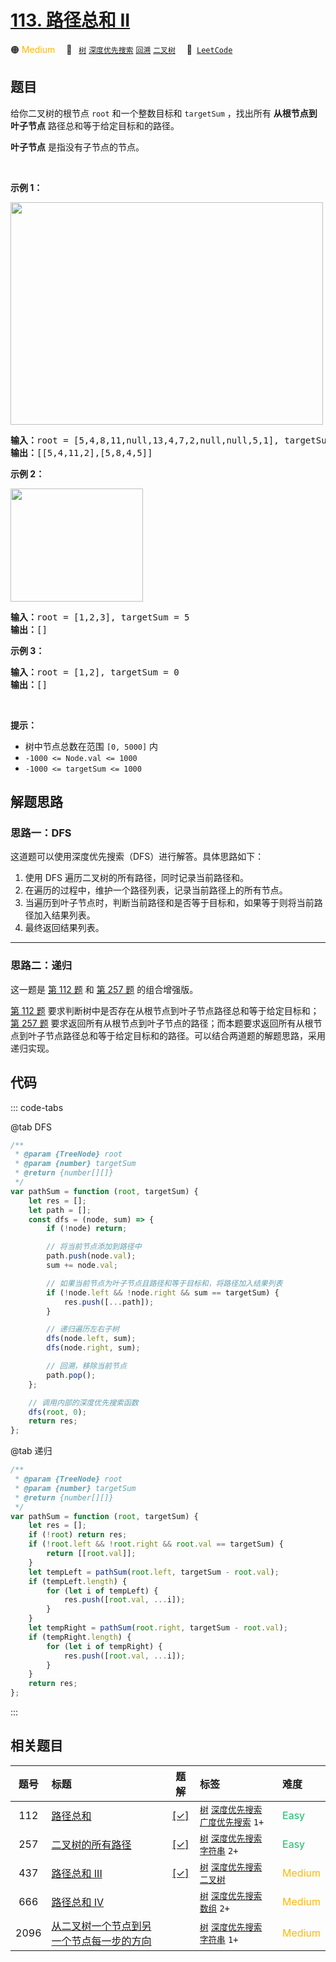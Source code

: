 # [113. 路径总和 II](https://leetcode.com/problems/path-sum-ii)

🟠 <font color=#ffb800>Medium</font>&emsp; 🔖&ensp; [`树`](/tag/tree.md) [`深度优先搜索`](/tag/depth-first-search.md) [`回溯`](/tag/backtracking.md) [`二叉树`](/tag/binary-tree.md)&emsp; 🔗&ensp;[`LeetCode`](https://leetcode.com/problems/path-sum-ii)

## 题目

<p>给你二叉树的根节点 <code>root</code> 和一个整数目标和 <code>targetSum</code> ，找出所有 <strong>从根节点到叶子节点</strong> 路径总和等于给定目标和的路径。</p>

<p><strong>叶子节点</strong> 是指没有子节点的节点。</p>

<div class="original__bRMd">
<div>
<p> </p>

<p><strong>示例 1：</strong></p>
<img alt="" src="https://assets.leetcode.com/uploads/2021/01/18/pathsumii1.jpg" style="width: 500px; height: 356px;" />
<pre>
<strong>输入：</strong>root = [5,4,8,11,null,13,4,7,2,null,null,5,1], targetSum = 22
<strong>输出：</strong>[[5,4,11,2],[5,8,4,5]]
</pre>

<p><strong>示例 2：</strong></p>
<img alt="" src="https://assets.leetcode.com/uploads/2021/01/18/pathsum2.jpg" style="width: 212px; height: 181px;" />
<pre>
<strong>输入：</strong>root = [1,2,3], targetSum = 5
<strong>输出：</strong>[]
</pre>

<p><strong>示例 3：</strong></p>

<pre>
<strong>输入：</strong>root = [1,2], targetSum = 0
<strong>输出：</strong>[]
</pre>

<p> </p>

<p><strong>提示：</strong></p>

<ul>
	<li>树中节点总数在范围 <code>[0, 5000]</code> 内</li>
	<li><code>-1000 <= Node.val <= 1000</code></li>
	<li><code>-1000 <= targetSum <= 1000</code></li>
</ul>
</div>
</div>


## 解题思路

### 思路一：DFS

这道题可以使用深度优先搜索（DFS）进行解答。具体思路如下：

1. 使用 DFS 遍历二叉树的所有路径，同时记录当前路径和。
2. 在遍历的过程中，维护一个路径列表，记录当前路径上的所有节点。
3. 当遍历到叶子节点时，判断当前路径和是否等于目标和，如果等于则将当前路径加入结果列表。
4. 最终返回结果列表。

---

### 思路二：递归

这一题是 [第 112 题](./0112.md) 和 [第 257 题](./0257.md) 的组合增强版。

[第 112 题](./0112.md) 要求判断树中是否存在从根节点到叶子节点路径总和等于给定目标和； [第 257 题](./0257.md) 要求返回所有从根节点到叶子节点的路径；而本题要求返回所有从根节点到叶子节点路径总和等于给定目标和的路径。可以结合两道题的解题思路，采用递归实现。

## 代码

::: code-tabs

@tab DFS

```javascript
/**
 * @param {TreeNode} root
 * @param {number} targetSum
 * @return {number[][]}
 */
var pathSum = function (root, targetSum) {
	let res = [];
	let path = [];
	const dfs = (node, sum) => {
		if (!node) return;

		// 将当前节点添加到路径中
		path.push(node.val);
		sum += node.val;

		// 如果当前节点为叶子节点且路径和等于目标和，将路径加入结果列表
		if (!node.left && !node.right && sum == targetSum) {
			res.push([...path]);
		}

		// 递归遍历左右子树
		dfs(node.left, sum);
		dfs(node.right, sum);

		// 回溯，移除当前节点
		path.pop();
	};

	// 调用内部的深度优先搜索函数
	dfs(root, 0);
	return res;
};
```

@tab 递归

```javascript
/**
 * @param {TreeNode} root
 * @param {number} targetSum
 * @return {number[][]}
 */
var pathSum = function (root, targetSum) {
	let res = [];
	if (!root) return res;
	if (!root.left && !root.right && root.val == targetSum) {
		return [[root.val]];
	}
	let tempLeft = pathSum(root.left, targetSum - root.val);
	if (tempLeft.length) {
		for (let i of tempLeft) {
			res.push([root.val, ...i]);
		}
	}
	let tempRight = pathSum(root.right, targetSum - root.val);
	if (tempRight.length) {
		for (let i of tempRight) {
			res.push([root.val, ...i]);
		}
	}
	return res;
};
```

:::

## 相关题目

<!-- prettier-ignore -->
| 题号 | 标题 | 题解 | 标签 | 难度 |
| :------: | :------ | :------: | :------ | :------ |
| 112 | [路径总和](https://leetcode.com/problems/path-sum) | [[✓]](/problem/0112.md) |  [`树`](/tag/tree.md) [`深度优先搜索`](/tag/depth-first-search.md) [`广度优先搜索`](/tag/breadth-first-search.md) `1+` | <font color=#15bd66>Easy</font> |
| 257 | [二叉树的所有路径](https://leetcode.com/problems/binary-tree-paths) | [[✓]](/problem/0257.md) |  [`树`](/tag/tree.md) [`深度优先搜索`](/tag/depth-first-search.md) [`字符串`](/tag/string.md) `2+` | <font color=#15bd66>Easy</font> |
| 437 | [路径总和 III](https://leetcode.com/problems/path-sum-iii) | [[✓]](/problem/0437.md) |  [`树`](/tag/tree.md) [`深度优先搜索`](/tag/depth-first-search.md) [`二叉树`](/tag/binary-tree.md) | <font color=#ffb800>Medium</font> |
| 666 | [路径总和 IV](https://leetcode.com/problems/path-sum-iv) |  |  [`树`](/tag/tree.md) [`深度优先搜索`](/tag/depth-first-search.md) [`数组`](/tag/array.md) `2+` | <font color=#ffb800>Medium</font> |
| 2096 | [从二叉树一个节点到另一个节点每一步的方向](https://leetcode.com/problems/step-by-step-directions-from-a-binary-tree-node-to-another) |  |  [`树`](/tag/tree.md) [`深度优先搜索`](/tag/depth-first-search.md) [`字符串`](/tag/string.md) `1+` | <font color=#ffb800>Medium</font> |